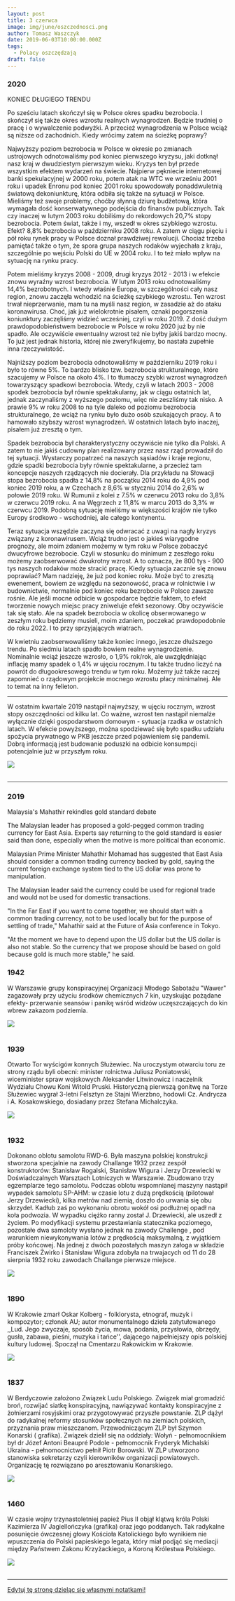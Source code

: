 ```yaml
---
layout: post
title: 3 czerwca
image: img/june/oszczednosci.png
author: Tomasz Waszczyk
date: 2019-06-03T10:00:00.000Z
tags:
  - Polacy oszczędzają
draft: false
---
```


### 2020

KONIEC DŁUGIEGO TRENDU

Po sześciu latach skończył się w Polsce okres spadku bezrobocia. I skończył się także okres wzrostu realnych wynagrodzeń. Będzie trudniej o pracę i o wywalczenie podwyżki. A przecież wynagrodzenia w Polsce wciąż są niższe od zachodnich. Kiedy wrócimy zatem na ścieżkę poprawy?

Najwyższy poziom bezrobocia w Polsce w okresie po zmianach ustrojowych odnotowaliśmy pod koniec pierwszego kryzysu, jaki dotknął nasz kraj w dwudziestym pierwszym wieku. Kryzys ten był przede wszystkim efektem wydarzeń na świecie. Najpierw pękniecie internetowej banki spekulacyjnej w 2000 roku, potem atak na WTC we wrześniu 2001 roku i upadek Enronu pod koniec 2001 roku spowodowały ponaddwuletnią światową dekoniunkturę, która odbiła się także na sytuacji w Polsce. Mieliśmy też swoje problemy, choćby słynną dziurę budżetową, która wymagała dość konserwatywnego podejścia do finansów publicznych. Tak czy inaczej w lutym 2003 roku dobiliśmy do rekordowych 20,7% stopy bezrobocia. Potem świat, także i my, wszedł w okres szybkiego wzrostu. Efekt? 8,8% bezrobocia w październiku 2008 roku. A zatem w ciągu pięciu i pół roku rynek pracy w Polsce doznał prawdziwej rewolucji. Chociaż trzeba pamiętać także o tym, że spora grupa naszych rodaków wyjechała z kraju, szczególnie po wejściu Polski do UE w 2004 roku. I to też miało wpływ na sytuację na rynku pracy.

Potem mieliśmy kryzys 2008 - 2009, drugi kryzys 2012 - 2013 i w efekcie znowu wyraźny wzrost bezrobocia. W lutym 2013 roku odnotowaliśmy 14,4% bezrobotnych. I wtedy właśnie Europa, w szczególności cały nasz region, znowu zaczęła wchodzić na ścieżkę szybkiego wzrostu. Ten wzrost trwał nieprzerwanie, mam tu na myśli nasz region, w zasadzie aż do ataku koronawirusa. Choć, jak już wielokrotnie pisałem, oznaki pogorszenia koniunktury zaczęliśmy widzieć wcześniej, czyli w roku 2019. Z dość dużym prawdopodobieństwem bezrobocie w Polsce w roku 2020 już by nie spadło. Ale oczywiście ewentualny wzrost też nie byłby jakiś bardzo mocny. To już jest jednak historia, której nie zweryfikujemy, bo nastała zupełnie inna rzeczywistość.

Najniższy poziom bezrobocia odnotowaliśmy w październiku 2019 roku i było to równe 5%. To bardzo blisko tzw. bezrobocia strukturalnego, które szacujemy w Polsce na około 4%. I to tłumaczy szybki wzrost wynagrodzeń towarzyszący spadkowi bezrobocia. Wtedy, czyli w latach 2003 - 2008 spodek bezrobocia był równie spektakularny, jak w ciągu ostatnich lat, jednak zaczynaliśmy z wyższego poziomu, więc nie zeszliśmy tak nisko. A prawie 9% w roku 2008 to na tyle daleko od poziomu bezrobocia strukturalnego, że wciąż na rynku było dużo osób szukających pracy. A to hamowało szybszy wzrost wynagrodzeń. W ostatnich latach było inaczej, pisałem już zresztą o tym.

Spadek bezrobocia był charakterystyczny oczywiście nie tylko dla Polski. A zatem to nie jakiś cudowny plan realizowany przez nasz rząd prowadził do tej sytuacji. Wystarczy popatrzeć na naszych sąsiadów i kraje regionu, gdzie spadki bezrobocia były równie spektakularne, a przecież tam koncepcje naszych rządzących nie docierały. Dla przykładu na Słowacji stopa bezrobocia spadła z 14,8% na początku 2014 roku do 4,9% pod koniec 2019 roku, a w Czechach z 8,6% w styczniu 2014 do 2,6% w połowie 2019 roku. W Rumunii z kolei z 7.5% w czerwcu 2013 roku do 3,8% w czerwcu 2019 roku. A na Węgrzech z 11,8% w marcu 2013 do 3,3% w czerwcu 2019. Podobną sytuację mieliśmy w większości krajów nie tylko Europy środkowo - wschodniej, ale całego kontynentu.

Teraz sytuacja wszędzie zaczyna się odwracać z uwagi na nagły kryzys związany z koronawirusem. Wciąż trudno jest o jakieś wiarygodne prognozy, ale moim zdaniem możemy w tym roku w Polsce zobaczyć dwucyfrowe bezrobocie. Czyli w stosunku do minimum z zeszłego roku możemy zaobserwować dwukrotny wzrost. A to oznacza, że 800 tys - 900 tys naszych rodaków może stracić pracę. Kiedy sytuacja zacznie się znowu poprawiać? Mam nadzieję, że już pod koniec roku. Może być to zresztą ewenement, bowiem ze względu na sezonowość, praca w rolnictwie i w budownictwie, normalnie pod koniec roku bezrobocie w Polsce zawsze rośnie. Ale jeśli mocne odbicie w gospodarce będzie faktem, to efekt tworzenie nowych miejsc pracy zniweluje efekt sezonowy. Oby oczywiście tak się stało. Ale na spadek bezrobocia w okolicę obserwowanego w zeszłym roku będziemy musieli, moim zdaniem, poczekać prawdopodobnie do roku 2022. I to przy sprzyjających wiatrach.

W kwietniu zaobserwowaliśmy także koniec innego, jeszcze dłuższego trendu. Po siedmiu latach spadło bowiem realne wynagrodzenie. Nominalnie wciąż jeszcze wzrosło, o 1,9% rok/rok, ale uwzględniając inflację mamy spadek o 1,4% w ujęciu rocznym. I tu także trudno liczyć na powrót do długookresowego trendu w tym roku. Możemy już także raczej zapomnieć o rządowym projekcie mocnego wzrostu płacy minimalnej. Ale to temat na inny felieton.

---

W ostatnim kwartale 2019 nastąpił najwyższy, w ujęciu rocznym, wzrost stopy oszczędności od kilku lat. Co ważne, wzrost ten nastąpił niemalże wyłącznie dzięki gospodarstwom domowym - sytuacja rzadka w ostatnich latach. W efekcie powyższego, można spodziewać się było spadku udziału spożycia prywatnego w PKB jeszcze przed pojawieniem się pandemii. Dobrą informacją jest budowanie poduszki na odbicie konsumpcji potencjalnie już w przyszłym roku.

<img src="./img/june/oszczednosci.png"><br><br>

---

### 2019

Malaysia's Mahathir rekindles gold standard debate

The Malaysian leader has proposed a gold-pegged common trading currency for East Asia. Experts say returning to the gold standard is easier said than done, especially when the motive is more political than economic.

Malaysian Prime Minister Mahathir Mohamad has suggested that East Asia should consider a common trading currency backed by gold, saying the current foreign exchange system tied to the US dollar was prone to manipulation.

The Malaysian leader said the currency could be used for regional trade and would not be used for domestic transactions.

"In the Far East if you want to come together, we should start with a common trading currency, not to be used locally but for the purpose of settling of trade," Mahathir said at the Future of Asia conference in Tokyo.

"At the moment we have to depend upon the US dollar but the US dollar is also not stable. So the currency that we propose should be based on gold because gold is much more stable," he said.

### 1942

W Warszawie grupy konspiracyjnej Organizacji Młodego Sabotażu "Wawer" zagazowały przy użyciu środków chemicznych 7 kin, uzyskując pożądane efekty- przerwanie seansów i panikę wśród widzów uczęszczających do kin wbrew zakazom podziemia.

<img src="./img/june/apollo.jpg"><br><br>

### 1939

Otwarto Tor wyścigów konnych Służewiec. Na uroczystym otwarciu toru ze strony rządu byli obecni: minister rolnictwa Juliusz Poniatowski, wiceminister spraw wojskowych Aleksander Litwinowicz i naczelnik Wydziału Chowu Koni Witold Pruski. Historyczną pierwszą gonitwę na Torze Służewiec wygrał 3-letni Felsztyn ze Stajni Wierzbno, hodowli Cz. Andrycza i A. Kosakowskiego, dosiadany przez Stefana Michalczyka.

<img src="./img/june/sluzewiec.jpg"><br><br>

### 1932

Dokonano oblotu samolotu RWD-6. Była maszyna polskiej konstrukcji stworzona specjalnie na zawody Challange 1932 przez zespół konstruktorów: Stanisław Rogalski, Stanisław Wigura i Jerzy Drzewiecki w Doświadczalnych Warsztach Lotniczych w Warszawie. Zbudowano trzy egzemplarze tego samolotu.
Podczas oblotu wspomnianej maszyny nastąpił wypadek samolotu SP-AHM: w czasie lotu z dużą prędkością (pilotował Jerzy Drzewiecki), kilka metrów nad ziemią, doszło do urwania się obu skrzydeł. Kadłub zaś po wykonaniu obrotu wokół osi podłużnej opadł na koła podwozia. W wypadku ciężko ranny został J. Drzewiecki, ale uszedł z życiem. Po modyfikacji systemu przestawiania statecznika poziomego, pozostałe dwa samoloty wysłano jednak na zawody Challenge , pod warunkiem niewykonywania lotów z prędkością maksymalną, z wyjątkiem próby końcowej.
Na jednej z dwóch pozostałych maszyn załoga w składzie Franciszek Żwirko i Stanisław Wigura zdobyła na trwajacych od 11 do 28 sierpnia 1932 roku zawodach Challange pierwsze miejsce.

<img src="./img/june/rwd6.jpg"><br><br>

### 1890

W Krakowie zmarł Oskar Kolberg - folklorysta, etnograf, muzyk i kompozytor; członek AU; autor monumentalnego dzieła zatytułowanego ,,Lud. Jego zwyczaje, sposób życia, mowa, podania, przysłowia, obrzędy, gusła, zabawa, pieśni, muzyka i tańce'', dającego najpełniejszy opis polskiej kultury ludowej. Spoczął na Cmentarzu Rakowickim w Krakowie.

<img src="./img/june/kolberg.jpg"><br><br>

### 1837

W Berdyczowie założono Związek Ludu Polskiego.
Związek miał gromadzić broń, rozwijać siatkę konspiracyjną, nawiązywać kontakty konspiracyjne z żołnierzami rosyjskimi oraz przygotowywać przyszłe powstanie. ZLP dążył
do radykalnej reformy stosunków społecznych na ziemiach polskich, przyznania praw mieszczanom.
Przewodniczącym ZLP był Szymon Konarski ( grafika).
Związek dzielił się na oddziały:
Wołyń - pełnomocnikiem był dr Józef Antoni Beaupré Podole - pełnomocnik Fryderyk Michalski
Ukraina - pełnomocnictwo pełnił Piotr Borowski.
W ZLP utworzono stanowiska sekretarzy czyli kierowników organizacji powiatowych.
Organizację tę rozwiązano po aresztowaniu Konarskiego.

<img src="./img/june/zlp.jpg"><br><br>

### 1460

W czasie wojny trzynastoletniej papież Pius II objął klątwą króla Polski Kazimierza IV Jagiellończyka (grafika) oraz jego poddanych.
Tak radykalne posunięcie ówczesnej głowy Kościoła Katolickiego było wynikiem nie wpuszczenia do Polski papieskiego legata, który miał podjąć się mediacji między Państwem Zakonu Krzyżackiego, a Koroną Królestwa Polskiego.

<img src="./img/june/kazimierz.jpg"><br><br>

---

<a href="https://github.com/TomaszWaszczyk/historia.waszczyk.com/edit/master/src/content/june-3.md" target="_blank">Edytuj tę stronę dzieląc się własnymi notatkami!</a>
